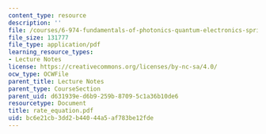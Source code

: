 ```yaml
---
content_type: resource
description: ''
file: /courses/6-974-fundamentals-of-photonics-quantum-electronics-spring-2006/bc6e21cb3dd2b44044a5af783be12fde_rate_equation.pdf
file_size: 131777
file_type: application/pdf
learning_resource_types:
- Lecture Notes
license: https://creativecommons.org/licenses/by-nc-sa/4.0/
ocw_type: OCWFile
parent_title: Lecture Notes
parent_type: CourseSection
parent_uid: d631939e-d6b9-259b-8709-5c1a36b10de6
resourcetype: Document
title: rate_equation.pdf
uid: bc6e21cb-3dd2-b440-44a5-af783be12fde
---
```

